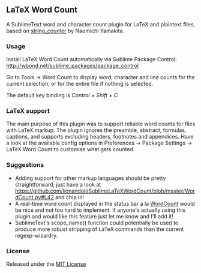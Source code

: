 ## LaTeX Word Count

A SublimeText word and character count plugin for LaTeX and plaintext files, based on [string_counter](https://github.com/naomichi-y/string_counter) by Naomichi Yamakita.

### Usage

Install LaTeX Word Count automatically via Sublime Package Control: http://wbond.net/sublime_packages/package_control

Go to Tools -> Word Count to display word, character and line counts for the current selection, or for the entire file if nothing is selected.

The default key binding is _Control + Shift + C_

### LaTeX support

The main purpose of this plugin was to support reliable word counts for files with LaTeX markup. The plugin ignores the preamble, abstract, formulas, captions, and supports excluding headers, footnotes and appendices. Have a look at the available config options in Preferences -> Package Settings -> LaTeX Word Count to customise what gets counted.

### Suggestions

 * Adding support for other markup languages should be pretty straightforward, just have a look at https://github.com/lionandoil/SublimeLaTeXWordCount/blob/master/WordCount.py#L42 and chip in!
 * A real-time word count displayed in the status bar a la [WordCount](https://github.com/titoBouzout/WordCount) would be nice and not too hard to implement. If anyone's actually using this plugin and would like this feature just let me know and I'll add it!
 * SublimeText's scope_name() function could potentially be used to produce more robust stripping of LaTeX commands than the current regexp-wizardry.

### License
Released under the [MIT License](http://opensource.org/licenses/MIT)
